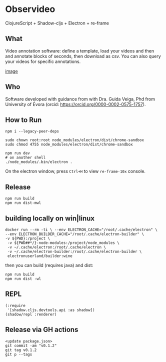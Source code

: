 # Observideo
ClojureScript + Shadow-cljs + Electron + re-frame

## What

Video annotation software: define a template, load your videos and then and annotate blocks of <X> seconds, then download as csv. You can also query your videos for specific annotations.

[image](https://user-images.githubusercontent.com/88425/226198981-b54abd57-3456-46bf-ba51-938bcd44c08c.png)


## Who

Software developed with guidance from with Dra. Guida Veiga, Phd from University of Évora (orcid: https://orcid.org/0000-0002-0575-1757).

## How to Run

```shell
npm i --legacy-peer-deps

sudo chown root:root node_modules/electron/dist/chrome-sandbox
sudo chmod 4755 node_modules/electron/dist/chrome-sandbox

npm run dev
# on another shell
./node_modules/.bin/electron .
```

On the electron window, press `Ctrl+H` to view `re-frame-10x` console.

## Release
```
npm run build
npm run dist-mwl
```

## building locally on win|linux

```
docker run --rm -ti \ --env ELECTRON_CACHE="/root/.cache/electron" \
--env ELECTRON_BUILDER_CACHE="/root/.cache/electron-builder" \
-v ${PWD}:/project \
 -v ${PWD##*/}-node-modules:/project/node_modules \
 -v ~/.cache/electron:/root/.cache/electron \
 -v ~/.cache/electron-builder:/root/.cache/electron-builder \
 electronuserland/builder:wine
```

then you can build (requires java) and dist:
```
npm run build
npm run dist -wl
```

## REPL

```
(:require
 '[shadow.cljs.devtools.api :as shadow])
(shadow/repl :renderer)
```

## Release via GH actions
```
<update package.json>
git commit -am "v0.1.2"
git tag v0.1.2
git p --tags 
```
